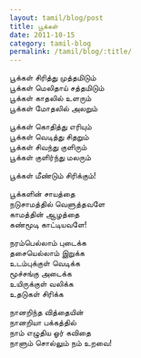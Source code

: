 ```yaml
---
layout: tamil/blog/post
title: பூக்கள்
date: 2011-10-15
category: tamil-blog
permalink: /tamil/blog/:title/
---
```


பூக்கள் சிரித்து முத்தமிடும் <br/>
பூக்கள் மெலிதாய் சத்தமிடும் <br/>
பூக்கள் காதலில் உளரும் <br/>
பூக்கள் மோதலில் அலறும்

பூக்கள் கொதித்து எரியும் <br/>
பூக்கள் வெடித்து சிதறும் <br/>
பூக்கள் சிவந்து குளிரும் <br/>
பூக்கள் குளிர்ந்து மலரும்

பூக்கள் மீண்டும் சிரிக்கும்!

பூக்களின் சாயத்தை <br/>
நடுசாமத்தில் வெளுத்தவளே <br/>
காமத்தின் ஆழத்தை <br/>
கண்மூடி காட்டியவளே!

நரம்பெல்லாம் புடைக்க <br/>
தசையெல்லாம் இறுக்க <br/>
உடம்புக்குள் வெடிக்க <br/>
மூச்சங்கு அடைக்க <br/>
உயிருக்குள் வலிக்க<br/>
உதடுகள் சிரிக்க

நானறிந்த வித்தையின் <br/>
நானறியா பக்கத்தில் <br/>
நாம் எழுதிய ஓர் கவிதை <br/>
நாளும் சொல்லும் நம் உறவை!
